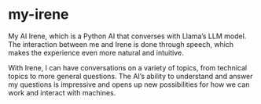 # my-irene

My AI Irene, which is a Python AI that converses with Llama’s LLM model. The interaction between me and Irene is done through speech, which makes the experience even more natural and intuitive.

With Irene, I can have conversations on a variety of topics, from technical topics to more general questions. The AI’s ability to understand and answer my questions is impressive and opens up new possibilities for how we can work and interact with machines.
